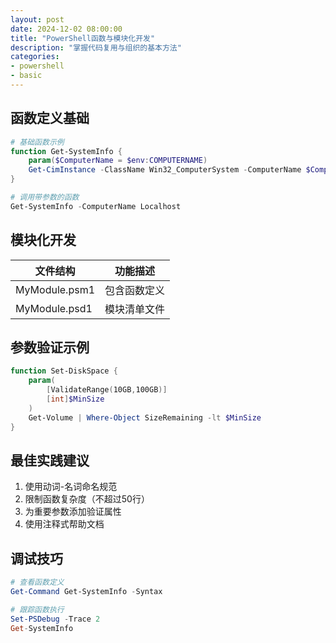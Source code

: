 ```yaml
---
layout: post
date: 2024-12-02 08:00:00
title: "PowerShell函数与模块化开发"
description: "掌握代码复用与组织的基本方法"
categories:
- powershell
- basic
---
```


## 函数定义基础
```powershell
# 基础函数示例
function Get-SystemInfo {
    param($ComputerName = $env:COMPUTERNAME)
    Get-CimInstance -ClassName Win32_ComputerSystem -ComputerName $ComputerName
}

# 调用带参数的函数
Get-SystemInfo -ComputerName Localhost
```

## 模块化开发
| 文件结构       | 功能描述               |
|----------------|------------------------|
| MyModule.psm1 | 包含函数定义           |
| MyModule.psd1 | 模块清单文件           |

## 参数验证示例
```powershell
function Set-DiskSpace {
    param(
        [ValidateRange(10GB,100GB)]
        [int]$MinSize
    )
    Get-Volume | Where-Object SizeRemaining -lt $MinSize
}
```

## 最佳实践建议
1. 使用动词-名词命名规范
2. 限制函数复杂度（不超过50行）
3. 为重要参数添加验证属性
4. 使用注释式帮助文档

## 调试技巧
```powershell
# 查看函数定义
Get-Command Get-SystemInfo -Syntax

# 跟踪函数执行
Set-PSDebug -Trace 2
Get-SystemInfo
```
